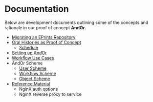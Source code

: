
# Documentation

Below are development documents outlining some of the
concepts and rationale in our proof of concept **AndOr**.

+ [Migrating an EPrints Repository](migrating-eprints.html)
+ [Oral Histories as Proof of Concept](Oral-Histories-as-Proof-of-Concept.html)
    + [Schedule](Schedule.html)
+ [Setting up AndOr](Setting-Up-AndOr.html)
+ [Workflow Use Cases](Workflow-Use-Cases.html)
+ AndOr Scheme
    + [User Scheme](User-Scheme.html)
    + [Workflow Scheme](Workflow-Scheme.html)
    + [Object Scheme](Object-Scheme.html)
+ [Reference Material](Reference.html)
    + NginX auth options
    + NginX reverse proxy to service

